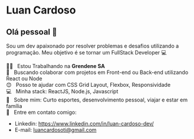 # Luan Cardoso

## Olá pessoal 👋
Sou um dev apaixonado por resolver problemas e desafios utilizando a programação.
Meu objetivo é se tornar um FullStack Developer :computer:

 :man_technologist:  &nbsp; Estou Trabalhando na **Grendene SA**
 <br/> :green_heart: &nbsp; Buscando colaborar com projetos em Front-end ou Back-end utilizando React ou Node
 <br/> :blush: &nbsp; Posso te ajudar com CSS Grid Layout, Flexbox, Responsividade
 <br/> :computer: &nbsp; Minha stack: ReactJS, Node.js, Javascript
 <br/> 💬  &nbsp; Sobre mim: Curto esportes, desenvolvimento pessoal, viajar e estar em família
 <br/> :email: &nbsp; Entre em contato comigo:
 - Linkedin: https://www.linkedin.com/in/luan-cardoso-dev/
 - E-mail: luancardosoti@gmail.com
